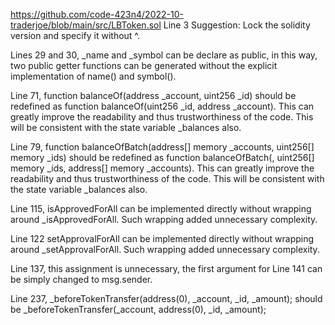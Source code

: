 https://github.com/code-423n4/2022-10-traderjoe/blob/main/src/LBToken.sol
Line 3
Suggestion: Lock the solidity version and specify it without ^.

Lines 29 and 30, _name and _symbol can be declare as public, in this way, two public getter functions can be generated without the explicit implementation of name() and symbol(). 

Line 71, function balanceOf(address _account, uint256 _id) should be redefined as 
 function balanceOf(uint256 _id, address _account). This can greatly improve the readability and thus trustworthiness of the code. This will be consistent with the state variable _balances also. 


Line 79, function balanceOfBatch(address[] memory _accounts, uint256[] memory _ids) should be redefined as
function balanceOfBatch(, uint256[] memory _ids, address[] memory _accounts). This can greatly improve the readability and thus trustworthiness of the code. This will be consistent with the state variable _balances also.

Line 115, isApprovedForAll can be implemented directly without wrapping around _isApprovedForAll. Such wrapping added unnecessary complexity.

Line 122 setApprovalForAll can be implemented directly without wrapping around _setApprovalForAll. Such wrapping added unnecessary complexity.

Line 137, this assignment is unnecessary, the first argument for Line 141 can be simply changed to msg.sender.

Line 237, _beforeTokenTransfer(address(0), _account, _id, _amount); 
should be
_beforeTokenTransfer(_account, address(0),  _id, _amount);




 